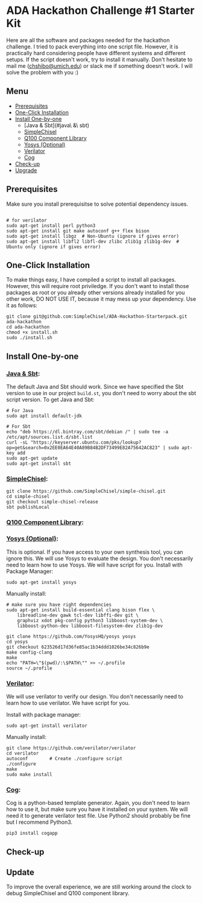 # ADA Hackathon Challenge #1 Starter Kit

Here are all the software and packages needed for the hackathon challenge. I tried to pack everything into one script file. However, it is practically hard considering people have different systems and different setups. If the script doesn't work, try to install it manually. Don't hesitate to mail me (chshibo@umich.edu) or slack me if something doesn't work. I will solve the problem with you :)

## Menu
- [Prerequisites](#prerequisites)
- [One-Click Installation](#one-click-installation)
- [Install One-by-one](#install-one-by-one)
	- [Java & Sbt](#java\ &\ sbt)
	- [SimpleChisel](#simplechisel)
	- [Q100 Component Library](#q100)
	- [Yosys (Optional)](#yosys\ (optional))
	- [Verilator](#verilator)
	- [Cog](#Cog)
- [Check-up](#check-up)
- [Upgrade](#upgrade)
## Prerequisites
Make sure you install prerequisitse to solve potential dependency issues.
```

# for verilator
sudo apt-get install perl python3
sudo apt-get install git make autoconf g++ flex bison
sudo apt-get install libgz  # Non-Ubuntu (ignore if gives error)
sudo apt-get install libfl2 libfl-dev zlibc zlib1g zlib1g-dev  # Ubuntu only (ignore if gives error)

```

## One-Click Installation
To make things easy, I have compiled a script to install all packages. However, this will require root priviledge. If you don't want to install those packages as root or you already other versions already installed for you other work, DO NOT USE IT, because it may mess up your dependency. Use it as follows:
```
git clone git@github.com:SimpleChisel/ADA-Hackathon-Starterpack.git ada-hackathon
cd ada-hackathon
chmod +x install.sh
sudo ./install.sh
```

## Install One-by-one

### [Java & Sbt]():
The default Java and Sbt should work. Since we have specified the Sbt version to use in our project `build.st`, you don't need to worry about the sbt script version. 
To get Java and Sbt:
```
# For Java
sudo apt install default-jdk

# For Sbt
echo "deb https://dl.bintray.com/sbt/debian /" | sudo tee -a /etc/apt/sources.list.d/sbt.list
curl -sL "https://keyserver.ubuntu.com/pks/lookup?op=get&search=0x2EE0EA64E40A89B84B2DF73499E82A75642AC823" | sudo apt-key add
sudo apt-get update
sudo apt-get install sbt
```

### [SimpleChisel](https://github.com/SimpleChisel/simple-chisel):
```
git clone https://github.com/SimpleChisel/simple-chisel.git
cd simple-chisel
git checkout simple-chisel-release
sbt publishLocal
```

### [Q100 Component Library]():

### [Yosys (Optional)](https://github.com/YosysHQ/yosys):
This is optional. If you have access to your own synthesis tool, you can ignore this. We will use Yosys to evaluate the design. You don't necessarily need to learn how to use Yosys. We will have script for you.
Install with Package Manager:
```
sudo apt-get install yosys
```

Manually install:
```
# make sure you have right dependencies
sudo apt-get install build-essential clang bison flex \
	libreadline-dev gawk tcl-dev libffi-dev git \
	graphviz xdot pkg-config python3 libboost-system-dev \
	libboost-python-dev libboost-filesystem-dev zlib1g-dev

git clone https://github.com/YosysHQ/yosys yosys
cd yosys
git checkout 623526d17d36fe85ac1b34ddd1026be34c826b9e
make config-clang
make
echo "PATH=\"$(pwd)/:\$PATH\"" >> ~/.profile
source ~/.profile
```

### [Verilator](https://github.com/verilator/verilator/blob/master/docs/install.adoc):
We will use verilator to verify our design. You don't necessarily need to learn how to use verilator. We have script for you.

Install with package manager:
```
sudo apt-get install verilator
```

Manually install:
```
git clone https://github.com/verilator/verilator
cd verilator
autoconf        # Create ./configure script
./configure
make
sudo make install
```

### [Cog](https://nedbatchelder.com/code/cog/):
	
Cog is a python-based template generator. Again, you don't need to learn how to use it, but make sure you have it installed on your system. We will need it to generate verilator test file. Use Python2 should probably be fine but I recommend Python3.

```
pip3 install cogapp
```
## Check-up

## Update
To improve the overall experience, we are still working around the clock to debug SimpleChisel and Q100 component library.